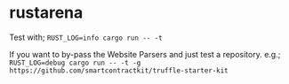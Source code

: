 # rustarena

Test with;
`RUST_LOG=info cargo run -- -t`

If you want to by-pass the Website Parsers and just test a repository. e.g.;
`RUST_LOG=debug cargo run -- -t -g https://github.com/smartcontractkit/truffle-starter-kit`